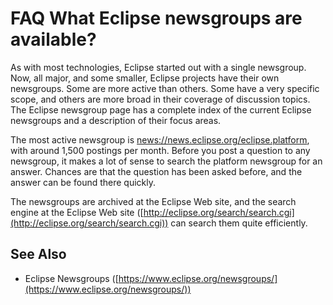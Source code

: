 

FAQ What Eclipse newsgroups are available?
==========================================

As with most technologies, Eclipse started out with a single newsgroup. Now, all major, and some smaller, Eclipse projects have their own newsgroups. Some are more active than others. Some have a very specific scope, and others are more broad in their coverage of discussion topics. The Eclipse newsgroup page has a complete index of the current Eclipse newsgroups and a description of their focus areas.

The most active newsgroup is [news://news.eclipse.org/eclipse.platform](news://news.eclipse.org/eclipse.platform), with around 1,500 postings per month. Before you post a question to any newsgroup, it makes a lot of sense to search the platform newsgroup for an answer. Chances are that the question has been asked before, and the answer can be found there quickly.

The newsgroups are archived at the Eclipse Web site, and the search engine at the Eclipse Web site ([http://eclipse.org/search/search.cgi](http://eclipse.org/search/search.cgi)) can search them quite efficiently.

See Also
--------

*   Eclipse Newsgroups ([https://www.eclipse.org/newsgroups/](https://www.eclipse.org/newsgroups/))

